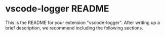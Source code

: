 # vscode-logger README

This is the README for your extension "vscode-logger". After writing up a brief description, we recommend including the following sections.
